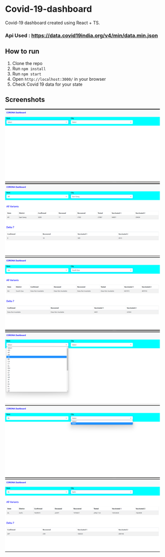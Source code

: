 # Covid-19-dashboard
Covid-19 dashboard created using React + TS.

### Api Used : https://data.covid19india.org/v4/min/data.min.json

## How to run
1. Clone the repo
2. Run `npm install`
3. Run `npm start`
4. Open `http://localhost:3000/` in your browser
5. Check Covid 19 data for your state

## Screenshots
![screenshot1](doc/Screenshot1.png)
![screenshot2](doc/Screenshot2.png)
![screenshot3](doc/Screenshot3.png)
![screenshot4](doc/Screenshot4.png)
![screenshot5](doc/Screenshot5.png)
![screenshot6](doc/Screenshot6.png)